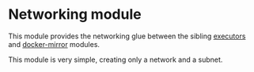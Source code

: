 # Networking module

This module provides the networking glue between the sibling [executors](https://registry.terraform.io/modules/sourcegraph/executors/google/0.0.24/submodules/executors) and [docker-mirror](https://registry.terraform.io/modules/sourcegraph/executors/google/0.0.24/submodules/docker-mirror) modules.

This module is very simple, creating only a network and a subnet.
